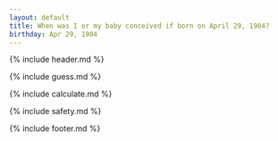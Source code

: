 ```yaml
---
layout: default
title: When was I or my baby conceived if born on April 29, 1904?
birthday: Apr 29, 1904
---
```


{% include header.md %}

{% include guess.md %}

{% include calculate.md %}

{% include safety.md %}

{% include footer.md %}



